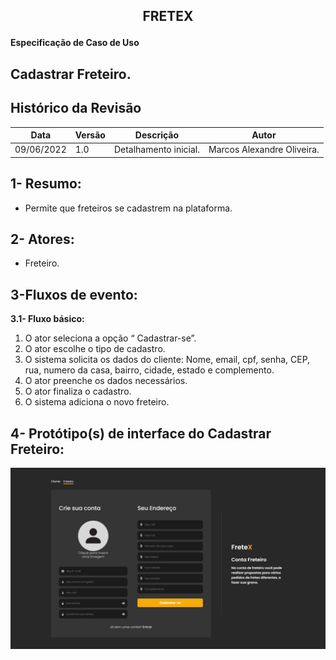 ## <p align="center"> FRETEX </p>

**Especificação de Caso de Uso** 

## Cadastrar Freteiro.

## Histórico da Revisão 



|**Data** |**Versão** |**Descrição** |**Autor** |
| - | - | - | - |
|09/06/2022 |1.0 |Detalhamento inicial. |Marcos Alexandre Oliveira. |

## 1- Resumo: 

 - Permite que freteiros se cadastrem na plataforma.

## 2- Atores:
 - Freteiro. 

## 3-Fluxos de evento: 
**3.1-  Fluxo básico:** 

1. O ator seleciona a opção “ Cadastrar-se”.
2. O ator escolhe o tipo de cadastro. 
3. O sistema solicita os dados do cliente: Nome, email, cpf, senha, CEP, rua, numero da casa, bairro, cidade, estado e complemento.
4. O ator preenche os dados necessários.
5. O ator finaliza o cadastro.
6. O sistema adiciona o novo freteiro.

## 4- Protótipo(s) de interface do Cadastrar Freteiro:

![](./interfaces/cadastrarFreteiro.png)




